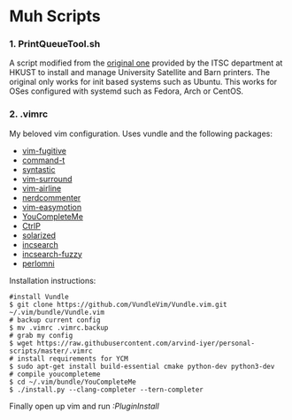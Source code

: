 # Muh Scripts

### 1. PrintQueueTool.sh
   A script modified from the [original one](http://itsc.ust.hk/kb/article-504.html) provided by the ITSC department at HKUST to install and manage University Satellite and Barn printers. The original only works for init based systems such as Ubuntu. This works for OSes configured with systemd such as Fedora, Arch or CentOS. 
### 2. .vimrc
   My beloved vim configuration. Uses vundle and the following packages:
   -  [vim-fugitive](https://github.com/tpope/vim-fugitive)
   -  [command-t](https://github.com/wincent/command-t)
   -  [syntastic](https://github.com/scrooloose/syntastic)
   -  [vim-surround](https://github.com/tpope/vim-surround)
   -  [vim-airline](https://github.com/bling/vim-airline)
   -  [nerdcommenter](https://github.com/scrooloose/nerdcommenter)
   -  [vim-easymotion](https://github.com/easymotion/vim-easymotion)
   -  [YouCompleteMe](https://github.com/valloric/youcompleteme)
   -  [CtrlP](https://github.com/ctrlpvim/ctrlp.vim)
   -  [solarized](https://github.com/altercation/vim-colors-solarized)
   -  [incsearch](https://github.com/haya14busa/incsearch.vim)
   -  [incsearch-fuzzy](https://github.com/haya14busa/incsearch-fuzzy.vim)
   -  [perlomni](https://github.com/c9s/perlomni.vim)

   Installation instructions:
   ```
   #install Vundle
   $ git clone https://github.com/VundleVim/Vundle.vim.git ~/.vim/bundle/Vundle.vim
   # backup current config
   $ mv .vimrc .vimrc.backup
   # grab my config
   $ wget https://raw.githubusercontent.com/arvind-iyer/personal-scripts/master/.vimrc
   # install requirements for YCM
   $ sudo apt-get install build-essential cmake python-dev python3-dev
   # compile youcompleteme
   $ cd ~/.vim/bundle/YouCompleteMe
   $ ./install.py --clang-completer --tern-completer
   ```
   
   Finally open up vim and run *:PluginInstall*
